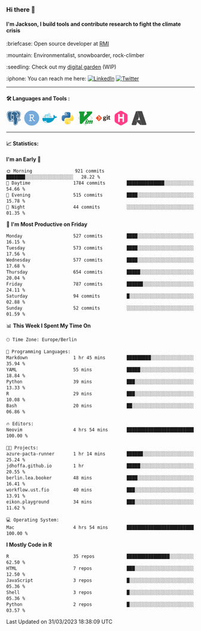### Hi there :wave:
#### I'm Jackson, I build tools and contribute research to fight the climate crisis
<p> :briefcase: Open source developer at <a href="https://rmi.org/" alt="RMI">RMI</a></p>
<p> :mountain: Environmentalist, snowboarder, rock-climber</p>
<p> :seedling: Check out my <a href="https://jdhoffa.github.io/" alt="digital garden">digital garden</a> (WIP) </p>

<p>
:iphone: You can reach me here:
<a href="https://www.linkedin.com/in/jackson-hoffart/"><img src="https://img.shields.io/badge/LinkedIn-0A66C2?logo=linkedin&logoColor=fff&style=flat-square" alt="LinkedIn"/></a>
<a href="https://twitter.com/jdhoffart"><img src="https://img.shields.io/badge/Twitter-1D9BF0?logo=twitter&logoColor=fff&style=flat-square" alt="Twitter"/></a>
</p>

---

#### :hammer_and_wrench: Languages and Tools :
<div>
 <a href="https://www.postgresql.org/"><img src="https://github.com/devicons/devicon/blob/master/icons/postgresql/postgresql-plain.svg" title="postgresql" **alt="postgresql" width="40" height="40"/></a>&nbsp;
 <a href="https://posit.co/downloads/"><img src="https://github.com/devicons/devicon/blob/master/icons/rstudio/rstudio-plain.svg" title="rstudio" **alt="RStudio" width="40" height="40"/></a>&nbsp;
 <a href="https://www.docker.com/"><img src="https://github.com/devicons/devicon/blob/master/icons/docker/docker-plain.svg" title="docker" **alt="docker" width="40" height="40"/></a>&nbsp;
 <a href="https://www.python.org/"><img src="https://github.com/devicons/devicon/blob/master/icons/python/python-original.svg" title="python" **alt="python" width="40" height="40"/></a>&nbsp; 
 <a href="https://www.vim.org/"><img src="https://github.com/devicons/devicon/blob/master/icons/vim/vim-plain.svg" title="vim" **alt="vim" width="40" height="40"/></a>&nbsp;
 <a href="https://git-scm.com/"><img src="https://github.com/devicons/devicon/blob/master/icons/git/git-original-wordmark.svg" title="git" **alt="git" width="40" height="40"/></a>&nbsp;
 <a href="https://gohugo.io/"><img src="https://github.com/devicons/devicon/blob/master/icons/hugo/hugo-plain.svg" title="hugo" **alt="hugo" width="40" height="40"/></a>&nbsp;
 <a href="https://azure.microsoft.com/"><img src="https://github.com/devicons/devicon/blob/master/icons/azure/azure-plain.svg" title="azure" **alt="azure" width="40" height="40"/></a>
</div>

---
  
  

#### :chart_with_upwards_trend: Statistics:

 
<!--START_SECTION:waka-->
**I'm an Early 🐤** 

```text
🌞 Morning                921 commits         ███████░░░░░░░░░░░░░░░░░░   28.22 % 
🌆 Daytime                1784 commits        ██████████████░░░░░░░░░░░   54.66 % 
🌃 Evening                515 commits         ████░░░░░░░░░░░░░░░░░░░░░   15.78 % 
🌙 Night                  44 commits          ░░░░░░░░░░░░░░░░░░░░░░░░░   01.35 % 
```
📅 **I'm Most Productive on Friday** 

```text
Monday                   527 commits         ████░░░░░░░░░░░░░░░░░░░░░   16.15 % 
Tuesday                  573 commits         ████░░░░░░░░░░░░░░░░░░░░░   17.56 % 
Wednesday                577 commits         ████░░░░░░░░░░░░░░░░░░░░░   17.68 % 
Thursday                 654 commits         █████░░░░░░░░░░░░░░░░░░░░   20.04 % 
Friday                   787 commits         ██████░░░░░░░░░░░░░░░░░░░   24.11 % 
Saturday                 94 commits          █░░░░░░░░░░░░░░░░░░░░░░░░   02.88 % 
Sunday                   52 commits          ░░░░░░░░░░░░░░░░░░░░░░░░░   01.59 % 
```


📊 **This Week I Spent My Time On** 

```text
🕑︎ Time Zone: Europe/Berlin

💬 Programming Languages: 
Markdown                 1 hr 45 mins        █████████░░░░░░░░░░░░░░░░   35.94 % 
YAML                     55 mins             █████░░░░░░░░░░░░░░░░░░░░   18.84 % 
Python                   39 mins             ███░░░░░░░░░░░░░░░░░░░░░░   13.33 % 
R                        29 mins             ███░░░░░░░░░░░░░░░░░░░░░░   10.08 % 
Bash                     20 mins             ██░░░░░░░░░░░░░░░░░░░░░░░   06.86 % 

🔥 Editors: 
Neovim                   4 hrs 54 mins       █████████████████████████   100.00 % 

🐱‍💻 Projects: 
azure-pacta-runner       1 hr 14 mins        ██████░░░░░░░░░░░░░░░░░░░   25.24 % 
jdhoffa.github.io        1 hr                █████░░░░░░░░░░░░░░░░░░░░   20.55 % 
berlin.lea.booker        48 mins             ████░░░░░░░░░░░░░░░░░░░░░   16.41 % 
workflow.ust.fio         40 mins             ███░░░░░░░░░░░░░░░░░░░░░░   13.91 % 
eikon.playground         34 mins             ███░░░░░░░░░░░░░░░░░░░░░░   11.62 % 

💻 Operating System: 
Mac                      4 hrs 54 mins       █████████████████████████   100.00 % 
```

**I Mostly Code in R** 

```text
R                        35 repos            ████████████████░░░░░░░░░   62.50 % 
HTML                     7 repos             ███░░░░░░░░░░░░░░░░░░░░░░   12.50 % 
JavaScript               3 repos             █░░░░░░░░░░░░░░░░░░░░░░░░   05.36 % 
Shell                    3 repos             █░░░░░░░░░░░░░░░░░░░░░░░░   05.36 % 
Python                   2 repos             █░░░░░░░░░░░░░░░░░░░░░░░░   03.57 % 
```




 Last Updated on 31/03/2023 18:38:09 UTC
<!--END_SECTION:waka-->
